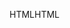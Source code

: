 <span data-ttu-id="8d748-101">HTML</span><span class="sxs-lookup"><span data-stu-id="8d748-101">HTML</span></span>